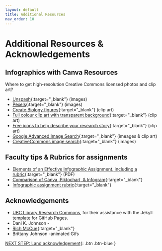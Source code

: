 ```yaml
---
layout: default
title: Additional Resources
nav_order: 10
---
```

# Additional Resources & Acknowledgements

## Infographics with Canva Resources
Where to get high-resolution Creative Commons licensed photos and clip art? 
   -   [Unspash](https://unsplash.com){:target="_blank"} (images)
   -   [Pexels](https://www.pexels.com){:target="_blank"} (images)
   -   [Create Biology figures](http://BioRender.com){:target="_blank"} (clip art)
   -   [Full colour clip art with transparent background](https://vectorstock.com){:target="_blank"} (clip art)
   -   [Free icons to help describe your research story](https://thenounproject.com){:target="_blank"} (clip art)
   -   [Google Advanced Image Search](https://www.google.ca/advanced_image_search){:target="_blank"} (imeages & clip art)
   -   [CreativeCommons image search](https://search.creativecommons.org/){:target="_blank"} (images)

## Faculty tips & Rubrics for assignments 
- [Elements of an Effective Infographic Assignment, including a rubric](https://teaching.uwo.ca/elearning/pdf/elements-of-an-effective-infographic-assignment.html){:target="_blank"} (PDF)
- [Comparison of Canva, Piktochart, & Infogram](http://bit.ly/35VuWrM){:target="_blank"}
- [Infographic assignment rubric](http://bit.ly/2rHmaP8){:target="_blank"}

## Acknowledgements

- [UBC Library Research Commons](https://github.com/ubc-library-rc/), for their assistance with the Jekyll template for GitHub Pages.
- Dani K. Johnson - 
- [Rich McCue](https://richmccue.com/){:target="_blank"}
- Brittany Johnson -animated Gifs 

[NEXT STEP: Land acknowledgement](land-acknowledgement.html){: .btn .btn-blue }
